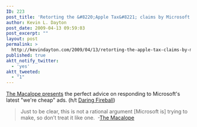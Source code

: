 ```yaml
---
ID: 223
post_title: 'Retorting the &#8220;Apple Tax&#8221; claims by Microsoft'
author: Kevin L. Dayton
post_date: 2009-04-13 09:59:03
post_excerpt: ""
layout: post
permalink: >
  http://kevindayton.com/2009/04/13/retorting-the-apple-tax-claims-by-microsoft/
published: true
aktt_notify_twitter:
  - 'yes'
aktt_tweeted:
  - "1"
---
```

<a title="http://www.macalope.com/2009/04/09/no-no-no/" href="http://www.macalope.com/2009/04/09/no-no-no/" target="_blank">The Macalope presents</a> the perfect advice on responding to Microsoft's latest "we're cheap" ads. (h/t <a title="http://daringfireball.net/linked/2009/04/12/macalope-kay" href="http://daringfireball.net/linked/2009/04/12/macalope-kay" target="_blank">Daring Fireball</a>)
<blockquote>Just to be clear, this is not a rational argument [Microsoft is] trying to make, so don’t treat it like one.  -<a title="http://www.macalope.com/" href="http://www.macalope.com/" target="_blank">The Macalope</a></blockquote>